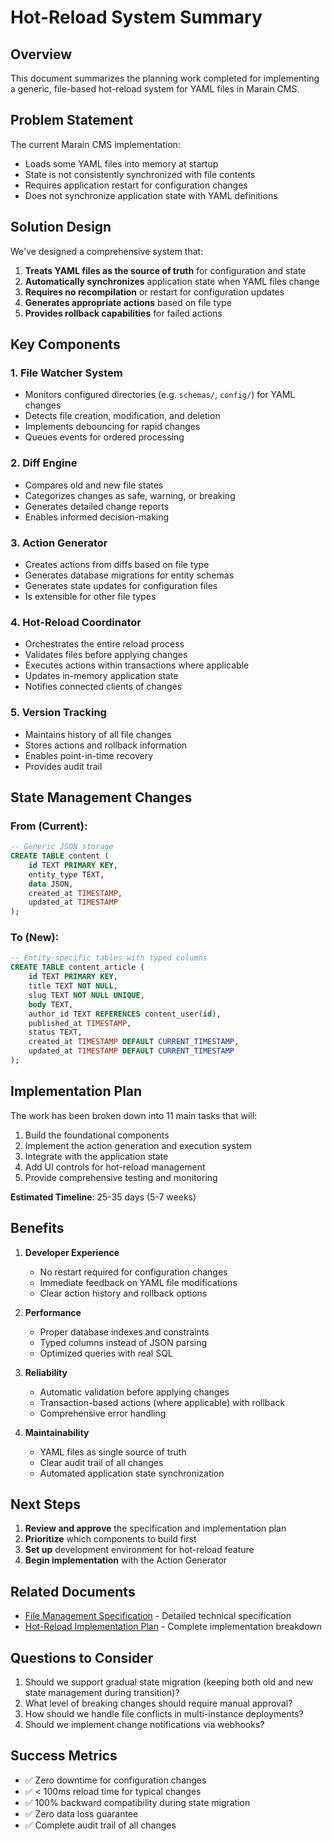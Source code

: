 # Hot-Reload System Summary

## Overview

This document summarizes the planning work completed for implementing a generic, file-based hot-reload system for YAML files in Marain CMS.

## Problem Statement

The current Marain CMS implementation:
- Loads some YAML files into memory at startup
- State is not consistently synchronized with file contents
- Requires application restart for configuration changes
- Does not synchronize application state with YAML definitions

## Solution Design

We've designed a comprehensive system that:
1. **Treats YAML files as the source of truth** for configuration and state
2. **Automatically synchronizes** application state when YAML files change
3. **Requires no recompilation** or restart for configuration updates
4. **Generates appropriate actions** based on file type
5. **Provides rollback capabilities** for failed actions

## Key Components

### 1. File Watcher System
- Monitors configured directories (e.g. `schemas/`, `config/`) for YAML changes
- Detects file creation, modification, and deletion
- Implements debouncing for rapid changes
- Queues events for ordered processing

### 2. Diff Engine
- Compares old and new file states
- Categorizes changes as safe, warning, or breaking
- Generates detailed change reports
- Enables informed decision-making

### 3. Action Generator
- Creates actions from diffs based on file type
- Generates database migrations for entity schemas
- Generates state updates for configuration files
- Is extensible for other file types

### 4. Hot-Reload Coordinator
- Orchestrates the entire reload process
- Validates files before applying changes
- Executes actions within transactions where applicable
- Updates in-memory application state
- Notifies connected clients of changes

### 5. Version Tracking
- Maintains history of all file changes
- Stores actions and rollback information
- Enables point-in-time recovery
- Provides audit trail

## State Management Changes

### From (Current):
```sql
-- Generic JSON storage
CREATE TABLE content (
    id TEXT PRIMARY KEY,
    entity_type TEXT,
    data JSON,
    created_at TIMESTAMP,
    updated_at TIMESTAMP
);
```

### To (New):
```sql
-- Entity-specific tables with typed columns
CREATE TABLE content_article (
    id TEXT PRIMARY KEY,
    title TEXT NOT NULL,
    slug TEXT NOT NULL UNIQUE,
    body TEXT,
    author_id TEXT REFERENCES content_user(id),
    published_at TIMESTAMP,
    status TEXT,
    created_at TIMESTAMP DEFAULT CURRENT_TIMESTAMP,
    updated_at TIMESTAMP DEFAULT CURRENT_TIMESTAMP
);
```

## Implementation Plan

The work has been broken down into 11 main tasks that will:
1. Build the foundational components
2. Implement the action generation and execution system
3. Integrate with the application state
4. Add UI controls for hot-reload management
5. Provide comprehensive testing and monitoring

**Estimated Timeline**: 25-35 days (5-7 weeks)

## Benefits

1. **Developer Experience**
   - No restart required for configuration changes
   - Immediate feedback on YAML file modifications
   - Clear action history and rollback options

2. **Performance**
   - Proper database indexes and constraints
   - Typed columns instead of JSON parsing
   - Optimized queries with real SQL

3. **Reliability**
   - Automatic validation before applying changes
   - Transaction-based actions (where applicable) with rollback
   - Comprehensive error handling

4. **Maintainability**
   - YAML files as single source of truth
   - Clear audit trail of all changes
   - Automated application state synchronization

## Next Steps

1. **Review and approve** the specification and implementation plan
2. **Prioritize** which components to build first
3. **Set up** development environment for hot-reload feature
4. **Begin implementation** with the Action Generator

## Related Documents

- [File Management Specification](./file-management-spec.md) - Detailed technical specification
- [Hot-Reload Implementation Plan](./hot-reload-implementation-plan.md) - Complete implementation breakdown

## Questions to Consider

1. Should we support gradual state migration (keeping both old and new state management during transition)?
2. What level of breaking changes should require manual approval?
3. How should we handle file conflicts in multi-instance deployments?
4. Should we implement change notifications via webhooks?

## Success Metrics

- ✅ Zero downtime for configuration changes
- ✅ < 100ms reload time for typical changes
- ✅ 100% backward compatibility during state migration
- ✅ Zero data loss guarantee
- ✅ Complete audit trail of all changes